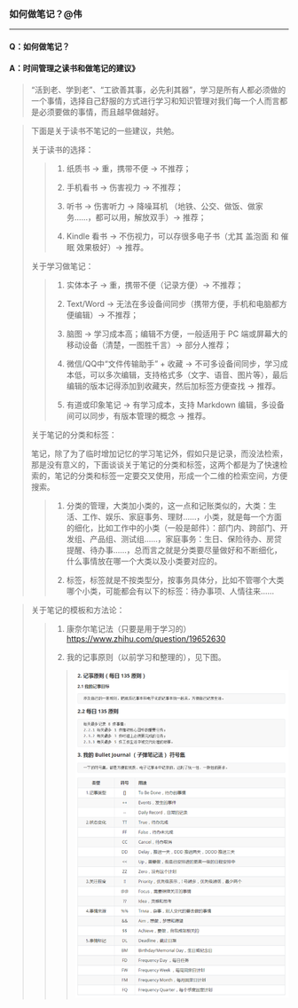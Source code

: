 ### 如何做笔记？@伟

---

#### Q：如何做笔记？

#### A：时间管理之读书和做笔记的建议》

> “活到老、学到老”、“工欲善其事，必先利其器”，学习是所有人都必须做的一个事情，选择自己舒服的方式进行学习和知识管理对我们每一个人而言都是必须要做的事情，而且越早做越好。

> 下面是关于读书不笔记的一些建议，共勉。
>
> 关于读书的选择：
>>
>> 1. 纸质书 → 重，携带不便 → 不推荐；
>>
>> 2. 手机看书 → 伤害视力 → 不推荐；
>>
>> 3. 听书 → 伤害听力 → 降噪耳机 （地铁、公交、做饭、做家务……，都可以用，解放双手）→ 推荐；
>>
>> 4. Kindle 看书 → 不伤视力，可以存很多电子书（尤其 盖泡面 和 催眠 效果极好）→ 推荐。
>
> 关于学习做笔记：
>> 1. 实体本子 → 重，携带不便（记录方便）→ 不推荐；
>>
>> 2. Text/Word → 无法在多设备间同步（携带方便，手机和电脑都方便编辑）→ 不推荐；
>>
>> 3. 脑图 → 学习成本高；编辑不方便，一般适用于 PC 端或屏幕大的移动设备（清楚，一图胜千言）→ 部分人推荐；
>>
>> 4. 微信/QQ中“文件传输助手” + 收藏 → 不可多设备间同步，学习成本低，可以多次编辑，支持格式多（文字、语音、图片等），最后编辑的版本记得添加到收藏夹，然后加标签方便查找 → 推荐。
>>
>> 5. 有道或印象笔记 → 有学习成本，支持 Markdown 编辑，多设备间可以同步，有版本管理的概念 → 推荐。
>
> 关于笔记的分类和标签：
>
> 笔记，除了为了临时增加记忆的学习笔记外，假如只是记录，而没法检索，那是没有意义的，下面谈谈关于笔记的分类和标签，这两个都是为了快速检索的，笔记的分类和标签一定要交叉使用，形成一个二维的检索空间，方便搜索。
>>
>> 1. 分类的管理，大类加小类的，这一点和记账类似的，大类：生活、工作、娱乐、家庭事务、理财……，小类，就是每一个方面的细化，比如工作中的小类（一般是邮件）：部门内、跨部门、开发组、产品组、测试组……，家庭事务：生日、保险待办、房贷提醒、待办事……，总而言之就是分类要尽量做好和不断细化，什么事情放在哪一个大类以及小类要对应的。
>>
>> 2. 标签，标签就是不按类型分，按事务具体分，比如不管哪个大类哪个小类，可能都会有以下的标签：待办事项、人情往来……

> 关于笔记的模板和方法论：
>>
>> 1. 康奈尔笔记法（只要是用于学习的）https://www.zhihu.com/question/19652630
>>
>> 2. 我的记事原则（以前学习和整理的），见下图。
>>>
>>> ![我的记事原则](/配图/023/023-001.png)
